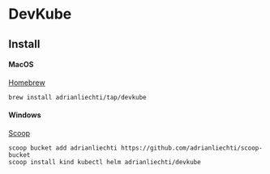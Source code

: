# DevKube

## Install

#### MacOS

[Homebrew](https://brew.sh)

```
brew install adrianliechti/tap/devkube
```

#### Windows

[Scoop](https://scoop.sh)

```shell
scoop bucket add adrianliechti https://github.com/adrianliechti/scoop-bucket
scoop install kind kubectl helm adrianliechti/devkube
```